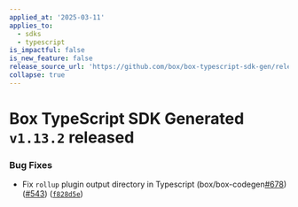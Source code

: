 ```yaml
---
applied_at: '2025-03-11'
applies_to:
  - sdks
  - typescript
is_impactful: false
is_new_feature: false
release_source_url: 'https://github.com/box/box-typescript-sdk-gen/releases/tag/v1.13.2'
collapse: true
---
```


# Box TypeScript SDK Generated `v1.13.2` released

### Bug Fixes

* Fix `rollup` plugin output directory in Typescript (box/box-codegen[#678][1]) ([#543][2]) ([`f828d5e`][3])

[1]: https://github.com/box/box-typescript-sdk-gen/issues/678

[2]: https://github.com/box/box-typescript-sdk-gen/issues/543

[3]: https://github.com/box/box-typescript-sdk-gen/commit/f828d5e7e3079c48590e9766f0dccd25ee1af9ca
